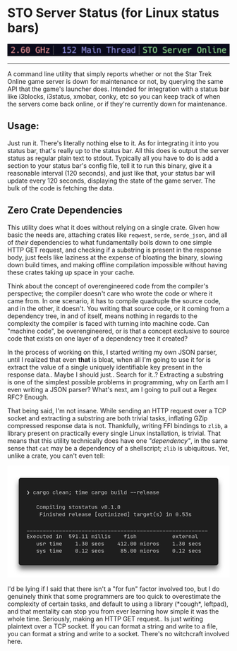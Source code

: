 # STO Server Status (for Linux status bars) 
![](.github/screenshots/statusbar.png)

---

A command line utility that simply reports whether or not the Star Trek Online game server is down for maintenance or not, by querying the same API that the game's launcher does. Intended for integration with a status bar like i3blocks, i3status, xmobar, conky, etc so you can keep track of when the servers come back online, or if they're currently down for maintenance.

## Usage:
Just run it. There's literally nothing else to it. As for integrating it into you status bar, that's really up to the status bar. All this does is output the server status as regular plain text to stdout. Typically all you have to do is add a section to your status bar's config file, tell it to run this binary, give it a reasonable interval (120 seconds), and just like that, your status bar will update every 120 seconds, displaying the state of the game server. The bulk of the code is fetching the data. 

## Zero Crate Dependencies

This utility does what it does without relying on a single crate. Given how basic the needs are, attaching crates like `reqwest`, `serde`, `serde_json`, and all of _their_ dependencies to what fundamentally boils down to one simple HTTP GET request, and checking if a substring is present in the response body, just feels like laziness at the expense of bloating the binary, slowing down build times, and making offline compilation impossible without having these crates taking up space in your cache.

Think about the concept of overengineered code from the compiler's perspective; the compiler doesn't care who wrote the code or where it came from. In one scenario, it has to compile quadruple the source code, and in the other, it doesn't. You writing that source code, or it coming from a dependency tree, in and of itself, means nothing in regards to the complexity the compiler is faced with turning into machine code. Can "machine code", be overengineered, or is that a concept exclusive to source code that exists on one layer of a dependency tree it created?

In the process of working on this, I started writing my own JSON parser, until I realized that even **that** is bloat, when all I'm going to use it for is extract the value of a single uniquely identifiable key present in the response data.. Maybe I should just.. Search for it..? Extracting a substring is one of the simplest possible problems in programming, why on Earth am I even writing a JSON parser? What's next, am I going to pull out a Regex RFC? Enough.

That being said, I'm not insane. While sending an HTTP request over a TCP socket and extracting a substring are both trivial tasks, inflating GZip compressed response data is not. Thankfully, writing FFI bindings to `zlib`, a library present on practically every single Linux installation, is trivial. That means that this utility technically does have one _"dependency"_, in the same sense that `cat` may be a dependency of a shellscript; `zlib` is ubiquitous. Yet, unlike a crate, you can't even tell:

![](.github/screenshots/timedbuild.png)

I'd be lying if I said that there isn't a "for fun" factor involved too, but I do genuinely think that some programmers are too quick to overestimate the complexity of certain tasks, and default to using a library (\*cough\*, leftpad), and that mentality can stop you from ever learning how simple it was the whole time. Seriously, making an HTTP GET request.. Is just writing plaintext over a TCP socket. If you can format a string and write to a file, you can format a string and write to a socket. There's no witchcraft involved here. 


